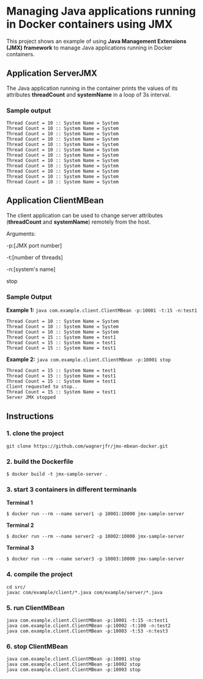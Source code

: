 # Managing Java applications running in Docker containers using JMX
This project shows an example of using  **Java Management Extensions (JMX) framework** to manage Java applications running in Docker containers.

## Application ServerJMX
The Java application running in the container prints the values of its attributes **threadCount** and **systemName** in a loop of 3s interval.

### Sample output
```console
Thread Count = 10 :: System Name = System
Thread Count = 10 :: System Name = System
Thread Count = 10 :: System Name = System
Thread Count = 10 :: System Name = System
Thread Count = 10 :: System Name = System
Thread Count = 10 :: System Name = System
Thread Count = 10 :: System Name = System
Thread Count = 10 :: System Name = System
Thread Count = 10 :: System Name = System
Thread Count = 10 :: System Name = System
Thread Count = 10 :: System Name = System
Thread Count = 10 :: System Name = System
```

## Application ClientMBean
The client application can be used to change server attributes (**threadCount** and **systemName**) remotely from the host.

Arguments:

-p:[JMX port number]

-t:[number of threads]

-n:[system's name]

stop

### Sample Output
**Example 1:** `java com.example.client.ClientMBean -p:10001 -t:15 -n:test1`
```console
Thread Count = 10 :: System Name = System
Thread Count = 10 :: System Name = System
Thread Count = 10 :: System Name = System
Thread Count = 15 :: System Name = test1
Thread Count = 15 :: System Name = test1
Thread Count = 15 :: System Name = test1
```

**Example 2:** `java com.example.client.ClientMBean -p:10001 stop`
```console
Thread Count = 15 :: System Name = test1
Thread Count = 15 :: System Name = test1
Thread Count = 15 :: System Name = test1
Client requested to stop..
Thread Count = 15 :: System Name = test1
Server JMX stopped
```

## Instructions

### 1. clone the project
```
git clone https://github.com/wagnerjfr/jmx-mbean-docker.git
```

### 2. build the Dockerfile
```
$ docker build -t jmx-sample-server .
```
### 3. start 3 containers in different terminanls

**Terminal 1**

```
$ docker run --rm --name server1 -p 10001:10000 jmx-sample-server
```

**Terminal 2**

```
$ docker run --rm --name server2 -p 10002:10000 jmx-sample-server
```

**Terminal 3**

```
$ docker run --rm --name server3 -p 10003:10000 jmx-sample-server
```

### 4. compile the project
```
cd src/
javac com/example/client/*.java com/example/server/*.java
```
### 5. run ClientMBean
```
java com.example.client.ClientMBean -p:10001 -t:15 -n:test1
java com.example.client.ClientMBean -p:10002 -t:100 -n:test2
java com.example.client.ClientMBean -p:10003 -t:53 -n:test3
```

### 6. stop ClientMBean
```
java com.example.client.ClientMBean -p:10001 stop
java com.example.client.ClientMBean -p:10002 stop
java com.example.client.ClientMBean -p:10003 stop
```
